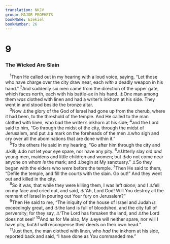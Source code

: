 ```yaml
---
translation: NKJV
group: MAJOR PROPHETS
bookName: Ezekiel 
bookNumber: 26
---
```


<div class="title"><h1>9</h1><h3>The Wicked Are Slain</h3></div>
<span class="verse exe_9_1"> <sup>1</sup>Then He called out in my hearing with a loud voice, saying, “Let those who have charge over the city draw near, each <i>with</i> a deadly weapon in his hand.” </span>
<span class="verse exe_9_2"><sup>2</sup>And suddenly six men came from the direction of the upper gate, which faces north, each with his battle-ax in his hand. <a data-toggle="tooltip" data-placement="bottom" title="Lev. 16:4; Ezek. 10:2; Rev. 15:6">⚓</a>One man among them <i>was</i> clothed with linen and had a writer’s inkhorn at his side. They went in and stood beside the bronze altar.<br/></span>
<span class="verse exe_9_3"> <sup>3</sup>Now <a data-toggle="tooltip" data-placement="bottom" title="Ezek. 3:23; 8:4; 10:4, 18; 11:22, 23">⚓</a>the glory of the God of Israel had gone up from the cherub, where it had been, to the threshold of the temple. And He called to the man clothed with linen, who <i>had</i> the writer’s inkhorn at his side; </span>
<span class="verse exe_9_4"><sup>4</sup>and the Lord said to him, “Go through the midst of the city, through the midst of Jerusalem, and put <a data-toggle="tooltip" data-placement="bottom" title="Ex. 12:7, 13; Ezek. 9:6; (2 Cor. 1:22; 2 Tim. 2:19); Rev. 7:2, 3; 9:4; 14:1">⚓</a>a mark on the foreheads of the men <a data-toggle="tooltip" data-placement="bottom" title="Ps. 119:53, 136; Jer. 13:17; Ezek. 6:11; 21:6; 2 Cor. 12:21; 2 Pet. 2:8">⚓</a>who sigh and cry over all the abominations that are done within it.”<br/></span>
<span class="verse exe_9_5"> <sup>5</sup>To the others He said in my hearing, “Go after him through the city and <a data-toggle="tooltip" data-placement="bottom" title="Ezek. 7:9">⚓</a>kill; <a data-toggle="tooltip" data-placement="bottom" title="Ezek. 5:11">⚓</a>do not let your eye spare, nor have any pity. </span>
<span class="verse exe_9_6"><sup>6</sup><a data-toggle="tooltip" data-placement="bottom" title="2 Chr. 36:17">⚓</a>Utterly slay old <i>and</i> young men, maidens and little children and women; but <a data-toggle="tooltip" data-placement="bottom" title="Ex. 12:23; Rev. 9:4">⚓</a>do not come near anyone on whom <i>is</i> the mark; and <a data-toggle="tooltip" data-placement="bottom" title="Jer. 25:29; Amos 3:2; (Luke 12:42; 1 Pet. 4:17)">⚓</a>begin at My sanctuary.” <a data-toggle="tooltip" data-placement="bottom" title="Ezek. 8:11, 12, 16">⚓</a>So they began with the elders who <i>were</i> before the temple. </span>
<span class="verse exe_9_7"><sup>7</sup>Then He said to them, “Defile the temple, and fill the courts with the slain. Go out!” And they went out and killed in the city.<br/></span>
<span class="verse exe_9_8"> <sup>8</sup>So it was, that while they were killing them, I was left <i>alone;</i> and I <a data-toggle="tooltip" data-placement="bottom" title="Num. 14:5; 16:4, 22, 45; Josh. 7:6">⚓</a>fell on my face and cried out, and said, <a data-toggle="tooltip" data-placement="bottom" title="Ezek. 11:13; Amos 7:2–6">⚓</a>“Ah, Lord God! Will You destroy all the remnant of Israel in pouring out Your fury on Jerusalem?”<br/></span>
<span class="verse exe_9_9"> <sup>9</sup>Then He said to me, “The iniquity of the house of Israel and Judah <i>is</i> exceedingly great, and <a data-toggle="tooltip" data-placement="bottom" title="2 Kin. 21:16; Jer. 2:34; Ezek. 8:17">⚓</a>the land is full of bloodshed, and the city full of perversity; for they say, <a data-toggle="tooltip" data-placement="bottom" title="Job 22:13; Ezek. 8:12">⚓</a>‘The Lord has forsaken the land, and <a data-toggle="tooltip" data-placement="bottom" title="Ps. 10:11; Is. 29:15">⚓</a>the Lord does not see!’ </span>
<span class="verse exe_9_10"><sup>10</sup>And as for Me also, My <a data-toggle="tooltip" data-placement="bottom" title="Is. 65:6; Ezek. 5:11; 7:4; 8:18">⚓</a>eye will neither spare, nor will I have pity, <i>but</i><a data-toggle="tooltip" data-placement="bottom" title="Ezek. 11:21; Hos. 9:7">⚓</a>I will recompense their deeds on their own head.”<br/></span>
<span class="verse exe_9_11"> <sup>11</sup>Just then, the man clothed with linen, who <i>had</i> the inkhorn at his side, reported back and said, “I have done as You commanded me.”<br/></span>
